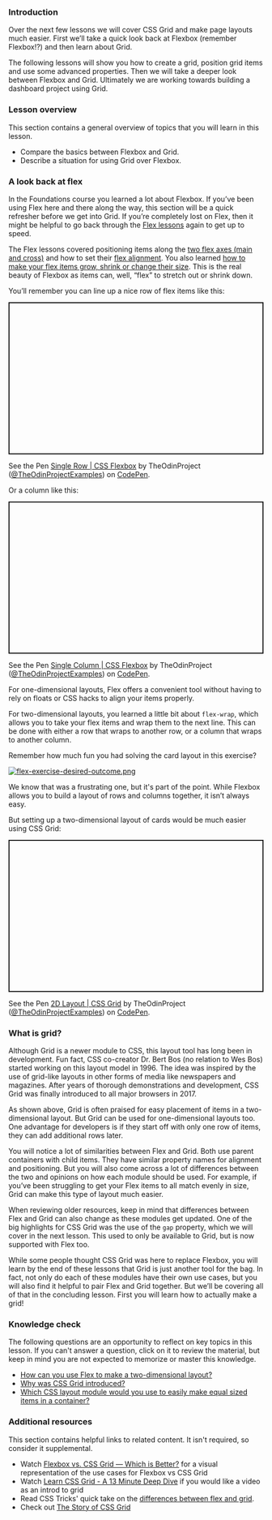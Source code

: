 ### Introduction

Over the next few lessons we will cover CSS Grid and make page layouts much easier. First we’ll take a quick look back at Flexbox (remember Flexbox!?) and then learn about Grid.

The following lessons will show you how to create a grid, position grid items and use some advanced properties. Then we will take a deeper look between Flexbox and Grid. Ultimately we are working towards building a dashboard project using Grid.

### Lesson overview

This section contains a general overview of topics that you will learn in this lesson.

- Compare the basics between Flexbox and Grid.
- Describe a situation for using Grid over Flexbox.

### A look back at flex

In the Foundations course you learned a lot about Flexbox. If you’ve been using Flex here and there along the way, this section will be a quick refresher before we get into Grid. If you’re completely lost on Flex, then it might be helpful to go back through the [Flex lessons](https://www.theodinproject.com/lessons/foundations-introduction-to-flexbox) again to get up to speed.

The Flex lessons covered positioning items along the [two flex axes (main and cross)](https://www.theodinproject.com/lessons/foundations-axes) and how to set their [flex alignment](https://www.theodinproject.com/lessons/foundations-alignment). You also learned [how to make your flex items grow, shrink or change their size](https://www.theodinproject.com/lessons/foundations-growing-and-shrinking). This is the real beauty of Flexbox as items can, well, “flex” to stretch out or shrink down.

You’ll remember you can line up a nice row of flex items like this:

<p class="codepen" data-height="300" data-theme-id="dark" data-default-tab="css,result" data-slug-hash="XWeJbRy" data-editable="true" data-user="TheOdinProjectExamples" style="height: 300px; box-sizing: border-box; display: flex; align-items: center; justify-content: center; border: 2px solid; margin: 1em 0; padding: 1em;">

<span>See the Pen <a href="https://codepen.io/TheOdinProjectExamples/pen/XWeJbRy">
Single Row | CSS Flexbox</a> by TheOdinProject (<a href="https://codepen.io/TheOdinProjectExamples">@TheOdinProjectExamples</a>)
on <a href="https://codepen.io">CodePen</a>.</span>

</p>

<script async src="https://cpwebassets.codepen.io/assets/embed/ei.js"></script>

Or a column like this:

<p class="codepen" data-height="300" data-theme-id="dark" data-default-tab="css,result" data-slug-hash="MWEYwoX" data-editable="true" data-user="TheOdinProjectExamples" style="height: 300px; box-sizing: border-box; display: flex; align-items: center; justify-content: center; border: 2px solid; margin: 1em 0; padding: 1em;">

<span>See the Pen <a href="https://codepen.io/TheOdinProjectExamples/pen/MWEYwoX">
Single Column | CSS Flexbox</a> by TheOdinProject (<a href="https://codepen.io/TheOdinProjectExamples">@TheOdinProjectExamples</a>)
on <a href="https://codepen.io">CodePen</a>.</span>

</p>

<script async src="https://cpwebassets.codepen.io/assets/embed/ei.js"></script>

For one-dimensional layouts, Flex offers a convenient tool without having to rely on floats or CSS hacks to align your items properly.

For two-dimensional layouts, you learned a little bit about `flex-wrap`, which allows you to take your flex items and wrap them to the next line. This can be done with either a row that wraps to another row, or a column that wraps to another column.

Remember how much fun you had solving the card layout in this exercise?

[![flex-exercise-desired-outcome.png](https://i.postimg.cc/vZ81HMkB/flex-exercise-desired-outcome.png)](https://github.com/TheOdinProject/css-exercises/tree/main/flex/07-flex-layout-2)

We know that was a frustrating one, but it's part of the point. While Flexbox allows you to build a layout of rows and columns together, it isn’t always easy.

But setting up a two-dimensional layout of cards would be much easier using CSS Grid:

<p class="codepen" data-height="300" data-theme-id="dark" data-default-tab="css,result" data-slug-hash="KKXwpZR" data-editable="true" data-user="TheOdinProjectExamples" style="height: 300px; box-sizing: border-box; display: flex; align-items: center; justify-content: center; border: 2px solid; margin: 1em 0; padding: 1em;">

<span>See the Pen <a href="https://codepen.io/TheOdinProjectExamples/pen/KKXwpZR">
2D Layout | CSS Grid</a> by TheOdinProject (<a href="https://codepen.io/TheOdinProjectExamples">@TheOdinProjectExamples</a>)
on <a href="https://codepen.io">CodePen</a>.</span>

</p>

<script async src="https://cpwebassets.codepen.io/assets/embed/ei.js"></script>

### What is grid?

Although Grid is a newer module to CSS, this layout tool has long been in development. Fun fact, CSS co-creator Dr. Bert Bos (no relation to Wes Bos) started working on this layout model in 1996. The idea was inspired by the use of grid-like layouts in other forms of media like newspapers and magazines. After years of thorough demonstrations and development, CSS Grid was finally introduced to all major browsers in 2017.

As shown above, Grid is often praised for easy placement of items in a two-dimensional layout. But Grid can be used for one-dimensional layouts too. One advantage for developers is if they start off with only one row of items, they can add additional rows later.

You will notice a lot of similarities between Flex and Grid. Both use parent containers with child items. They have similar property names for alignment and positioning. But you will also come across a lot of differences between the two and opinions on how each module should be used. For example, if you’ve been struggling to get your Flex items to all match evenly in size, Grid can make this type of layout much easier.

When reviewing older resources, keep in mind that differences between Flex and Grid can also change as these modules get updated. One of the big highlights for CSS Grid was the use of the `gap` property, which we will cover in the next lesson. This used to only be available to Grid, but is now supported with Flex too.

While some people thought CSS Grid was here to replace Flexbox, you will learn by the end of these lessons that Grid is just another tool for the bag. In fact, not only do each of these modules have their own use cases, but you will also find it helpful to pair Flex and Grid together. But we’ll be covering all of that in the concluding lesson. First you will learn how to actually make a grid!

### Knowledge check

The following questions are an opportunity to reflect on key topics in this lesson. If you can't answer a question, click on it to review the material, but keep in mind you are not expected to memorize or master this knowledge.

- [How can you use Flex to make a two-dimensional layout?](#a-look-back-at-flex)
- [Why was CSS Grid introduced?](#what-is-grid)
- [Which CSS layout module would you use to easily make equal sized items in a container?](#what-is-grid)

### Additional resources

This section contains helpful links to related content. It isn't required, so consider it supplemental.

- Watch [Flexbox vs. CSS Grid — Which is Better?](https://www.youtube.com/watch?v=hs3piaN4b5I) for a visual representation of the use cases for Flexbox vs CSS Grid
- Watch [Learn CSS Grid - A 13 Minute Deep Dive](https://www.youtube.com/watch?v=EiNiSFIPIQE) if you would like a video as an introd to grid
- Read CSS Tricks' quick take on the [differences between flex and grid](https://css-tricks.com/quick-whats-the-difference-between-flexbox-and-grid/).
- Check out [The Story of CSS Grid](https://alistapart.com/article/the-story-of-css-grid-from-its-creators/)
